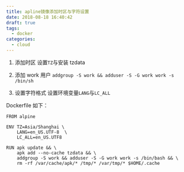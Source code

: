```yaml
---
title: apline镜像添加时区与字符设置
date: 2018-08-18 16:40:42
draft: true
tags:
  - docker
categories:
  - cloud
---
```


1. 添加时区
   设置`TZ`与安装 tzdata

2. 添加 work 用户
   `addgroup -S work && adduser -S -G work work -s /bin/sh`

3. 设置字符格式
   设置环境变量`LANG`与`LC_ALL`

Dockerfile 如下：

```
FROM alpine

ENV TZ=Asia/Shanghai \
    LANG=en_US.UTF-8  \
    LC_ALL=en_US.UTF8

RUN apk update && \
    apk add --no-cache tzdata && \
    addgroup -S work && adduser -S -G work work -s /bin/bash && \
    rm -rf /var/cache/apk/* /tmp/* /var/tmp/* $HOME/.cache
```
